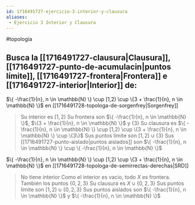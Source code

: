 ```yaml
---
id: 1716491727-ejercicio-3-interior-y-clausura
aliases:
 - Ejercicio 3 Interior y Clausura
---
```


#topología
## Busca la [[1716491727-clausura|Clausura]], [[1716491727-punto-de-acumulacin|puntos límite]], [[1716491727-frontera|Frontera]] e [[1716491727-interior|Interior]] de:

$\{ -\frac{1}{n}, n \in \mathbb{N} \} \cup [1,2) \cup \{3 + \frac{1}{n}, n \in \mathbb{N} \}$ en [[1716491728-topologa-de-sorgenfrey|Sorgenfrey]]

>Su interior es $[1,2)$
>Su frontera son $\{ -\frac{1}{n}, n \in \mathbb{N} \}$, $\{3 + \frac{1}{n}, n \in \mathbb{N} \}$ y $\{3\}$
>Su clausura es $\{ -\frac{1}{n}, n \in \mathbb{N} \} \cup [1,2) \cup \{3 + \frac{1}{n}, n \in \mathbb{N} \} \cup \{3\}$
>Sus puntos límite son $[1,2) \cup \{3\}$
>Sus [[1716491727-punto-aislado|puntos aislados]] son $\{ -\frac{1}{n}, n \in \mathbb{N} \} \cup \{ -\frac{1}{n}, n \in \mathbb{N} \}$

$\{ -\frac{1}{n}, n \in \mathbb{N} \} \cup [1,2) \cup \{3 + \frac{1}{n}, n \in \mathbb{N} \}$ en [[1716491728-topologa-de-semirrectas-derechas|SRD]]

>No tiene interior
>Como el interior es vacío, todo $X$ es frontera. También los puntos $\{ 0,2,3 \}$
>Su clausura es $X \cup \{0,2,3\}$
>Sus puntos límite son $[1,2) \cup \{0,2,3\}$
>Sus puntos aislados son $\{ -\frac{1}{n}, n \in \mathbb{N} \}$ y $\{ -\frac{1}{n}, n \in \mathbb{N} \}$